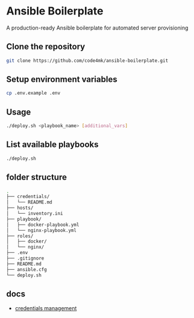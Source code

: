 # Ansible Boilerplate
A production-ready Ansible boilerplate for automated server provisioning

## Clone the repository

```bash
git clone https://github.com/code4mk/ansible-boilerplate.git
```

## Setup environment variables

```bash
cp .env.example .env
```

## Usage

```bash
./deploy.sh <playbook_name> [additional_vars]
```

## List available playbooks

```bash
./deploy.sh
```

## folder structure
```bash
.
├── credentials/
│   └── README.md
├── hosts/
│   └── inventory.ini
├── playbook/
│   ├── docker-playbook.yml
│   └── nginx-playbook.yml
├── roles/
│   ├── docker/
│   └── nginx/
├── .env
├── .gitignore
├── README.md
├── ansible.cfg
└── deploy.sh
```

## docs
* [credentials management](credentials/README.md)